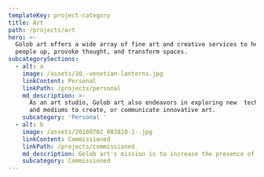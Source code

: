 ```yaml
---
templateKey: project-category
title: Art
path: /projects/art
hero: >-
  Golob art offers a wide array of fine art and creative services to help lift
  people up, provoke thought, and transform spaces.
subcategorySections:
  - alt: a
    image: /assets/10.-venetian-lanterns.jpg
    linkContent: Personal
    linkPath: /projects/personal
    md_description: >-
      As an art studio, Golob art also endeavors in exploring new  techniques
      and mediums to create, or communicate innovative art.
    subcategory: 'Personal '
  - alt: b
    image: /assets/20180702_083819-1-.jpg
    linkContent: Commissioned
    linkPath: /projects/commissioned
    md_description: Golob art's mission is to increase the presence of
    subcategory: Commissioned
---
```


